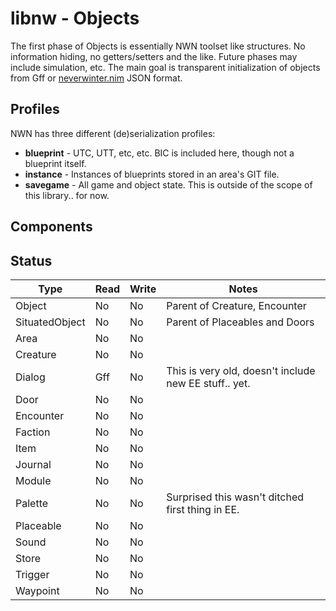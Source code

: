 # libnw - Objects

The first phase of Objects is essentially NWN toolset like structures. No information hiding, no getters/setters and the like.  Future phases may include simulation, etc.  The main goal is transparent initialization of objects from Gff or [neverwinter.nim](https://github.com/niv/neverwinter.nim) JSON format.

## Profiles

NWN has three different (de)serialization profiles:

* **blueprint** - UTC, UTT, etc, etc.  BIC is included here, though not a blueprint itself.
* **instance** - Instances of blueprints stored in an area's GIT file.
* **savegame** - All game and object state.  This is outside of the scope of this library.. for now.

## Components

## Status

|      Type      | Read | Write | Notes
| -------------- | ---- | ----- | -----
| Object         | No   | No    | Parent of Creature, Encounter
| SituatedObject | No   | No    | Parent of Placeables and Doors
| Area           | No   | No    |
| Creature       | No   | No    |
| Dialog         | Gff  | No    | This is very old, doesn't include new EE stuff.. yet.
| Door           | No   | No    |
| Encounter      | No   | No    |
| Faction        | No   | No    |
| Item           | No   | No    |
| Journal        | No   | No    |
| Module         | No   | No    |
| Palette        | No   | No    | Surprised this wasn't ditched first thing in EE.
| Placeable      | No   | No    |
| Sound          | No   | No    |
| Store          | No   | No    |
| Trigger        | No   | No    |
| Waypoint       | No   | No    |
